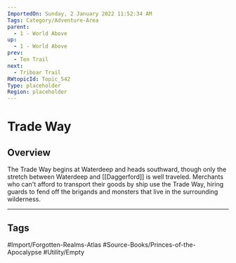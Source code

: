 ```yaml
---
ImportedOn: Sunday, 2 January 2022 11:52:34 AM
Tags: Category/Adventure-Area
parent:
  - 1 - World Above
up:
  - 1 - World Above
prev:
  - Ten Trail
next:
  - Triboar Trail
RWtopicId: Topic_542
Type: placeholder
Region: placeholder
---
```

# Trade Way
## Overview
The Trade Way begins at Waterdeep and heads southward, though only the stretch between Waterdeep and [[Daggerford]] is well traveled. Merchants who can't afford to transport their goods by ship use the Trade Way, hiring guards to fend off the brigands and monsters that live in the surrounding wilderness.


---
## Tags
#Import/Forgotten-Realms-Atlas #Source-Books/Princes-of-the-Apocalypse #Utility/Empty

